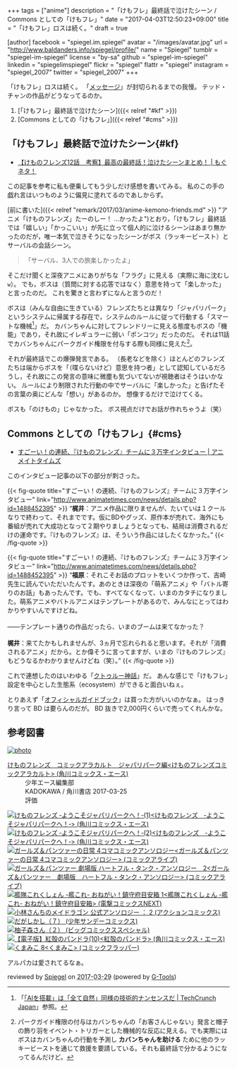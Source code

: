+++
tags = ["anime"]
description = "「けもフレ」最終話で泣けたシーン / Commons としての「けもフレ」"
date = "2017-04-03T12:50:23+09:00"
title = "「けもフレ」ロスは続く。"
draft = true

[author]
  facebook = "spiegel.im.spiegel"
  avatar = "/images/avatar.jpg"
  url = "http://www.baldanders.info/spiegel/profile/"
  name = "Spiegel"
  tumblr = "spiegel-im-spiegel"
  license = "by-sa"
  github = "spiegel-im-spiegel"
  linkedin = "spiegelimspiegel"
  flickr = "spiegel"
  flattr = "spiegel"
  instagram = "spiegel_2007"
  twitter = "spiegel_2007"
+++

「けもフレ」ロスは続く。
「[メッセージ](http://www.message-movie.jp/ "映画『メッセージ』 | オフィシャルサイト | ソニー・ピクチャーズ")」が封切られるまでの我慢。
テッド・チャンの作品がどうなってるのか。

1. [「けもフレ」最終話で泣けたシーン]({{< relref "#kf" >}})
1. [Commons としての「けもフレ」]({{< relref "#cms" >}})

## 「けもフレ」最終話で泣けたシーン{#kf}

- [【けものフレンズ12話　考察】最高の最終話！泣けたシーンまとめ！ | もぐネタ！](http://kailnokankaku.com/archives/922)

この記事を参考に私も便乗してもう少しだけ感想を書いてみる。
私のこの手の戯れ言はいつものように偏見に塗れてるのであしからず。

[前に書いた]({{< relref "remark/2017/03/anime-kemono-friends.md" >}} "アニメ「けものフレンズ」たーのしー！ ...かったよ")とおり，「けもフレ」最終話では「嬉しい」「かっこいい」が先に立って個人的に泣けるシーンはあまり無かったのだが，唯一本気で泣きそうになったシーンがボス（ラッキービースト）とサーバルの会話シーン。

> 「サーバル、3人での旅楽しかったよ」

そこだけ聞くと深夜アニメにありがちな「フラグ」に見える（実際に海に沈むし`w`）。
でも，ボスは（質問に対する応答ではなく）意思を持って「楽しかった」と言ったのだ。
これを驚きと言わずになんと言うのだ！

ボスは（みんな自由に生きている）フレンズたちとは異なり「ジャパリパーク」というシステムに帰属する存在で，システムのルールに従って行動する「スマートな機械[^ai]」だ。
カバンちゃんに対してフレンドリーに見える態度もボスの「機能」であり，それ故にイレギュラーに弱い「ポンコツ」だったのだ。
それは11話でカバンちゃんにパークガイド権限を付与する際も同様に見えた[^kf1]。

[^ai]: 「[「AIを搭載」は「全て自然」同様の技術的ナンセンスだ | TechCrunch Japan](http://jp.techcrunch.com/2017/01/11/20170110ai-powered-is-techs-meaningless-equivalent-of-all-natural/)」参照。
[^kf1]: パークガイド権限の付与はカバンちゃんの「お客さんじゃない」発言と帽子の飾り羽をイベント・トリガーとした機械的な反応に見える。でも実際にはボスはカバンちゃんの行動を予測し **カバンちゃんを助ける** ために他のラッキービーストを通じて救援を要請している。それも最終話で分かるようになってるんだけど。

それが最終話でこの爆弾発言である。
（長老などを除く）ほとんどのフレンズたちは端からボスを「（喋らないけど）意思を持つ者」として認知しているだろうし，それ故にこの発言の意味に微塵も気づいてないが視聴者はそうはいかない。
ルールにより制限された行動の中でサーバルに「楽しかった」と告げたその言葉の奥にどんな「想い」があるのか。
想像するだけで泣けてくる。

ボスも「のけもの」じゃなかった。
ボス視点だけでお話が作れちゃうよ（笑）

## Commons としての「けもフレ」{#cms}

- [すごーい！の連続、『けものフレンズ』チームに３万字インタビュー | アニメイトタイムズ](http://www.animatetimes.com/news/details.php?id=1488452395)

このインタビュー記事の以下の部分が刺さった。

{{< fig-quote title="すごーい！の連続、『けものフレンズ』チームに３万字インタビュー" link="http://www.animatetimes.com/news/details.php?id=1488452395" >}}
<q><strong>梶井</strong>：アニメ作品に限りませんが、たいていは１クールなりで終わって、それまでです。仮にBDやグッズ、原作本が売れて、海外にも番組が売れて大成功となって２期やりましょうとなっても、結局は消費されるだけの運命です。『けものフレンズ』は、そういう作品にはしたくなかった。</q>
{{< /fig-quote >}}

{{< fig-quote title="すごーい！の連続、『けものフレンズ』チームに３万字インタビュー" link="http://www.animatetimes.com/news/details.php?id=1488452395" >}}
<q><strong>福原</strong>：それこそお話のプロットをいくつか作って、吉崎先生に読んでいただいたんです。あのときは深夜の「萌系アニメ」や「バトル寄りのお話」もあったんです。でも、すべてなくなって、いまのカタチになりました。萌系アニメやバトルアニメはテンプレートがあるので、みんなにとってはわかりやすいんですけどね。<br>
<br>
――テンプレート通りの作品だったら、いまのブームは来てなかった？<br>
<br>
<strong>梶井</strong>：来てたかもしれませんが、3ヵ月で忘れられると思います。それが「消費されるアニメ」だから。とか偉そうに言ってますが、いまの『けものフレンズ』もどうなるかわかりませんけどね（笑）。</q>
{{< /fig-quote >}}

これで連想したのはいわゆる「[クトゥルー神話]」だ。
あんな感じで「けもフレ」設定を中心とした生態系（ecosystem）ができると面白いねぇ。

とりあえず「[オフィシャルガイドブック](http://www.amazon.co.jp/exec/obidos/ASIN/4041054443/baldandersinf-22/)」は買った方がいいのかなぁ。
はっきり言って BD は要らんのだが。
BD 抜きで2,000円くらいで売ってくれんかな。

[クトゥルー神話]: https://ja.wikipedia.org/wiki/%E3%82%AF%E3%83%88%E3%82%A5%E3%83%AB%E3%83%95%E7%A5%9E%E8%A9%B1 "クトゥルフ神話 - Wikipedia"

## 参考図書

<div class="hreview" ><a class="item url" href="http://www.amazon.co.jp/exec/obidos/ASIN/B06XPL6LX6/baldandersinf-22/"><img src="https://images-fe.ssl-images-amazon.com/images/I/417C0Ui00WL._SL160_.jpg" alt="photo" class="photo"  /></a><dl ><dt class="fn"><a class="item url" href="http://www.amazon.co.jp/exec/obidos/ASIN/B06XPL6LX6/baldandersinf-22/">けものフレンズ　コミックアラカルト　ジャパリパーク編<けものフレンズコミックアラカルト> (角川コミックス・エース)</a></dt><dd>少年エース編集部 </dd><dd>KADOKAWA / 角川書店 2017-03-25</dd><dd>評価<abbr class="rating" title="4"><img src="http://g-images.amazon.com/images/G/01/detail/stars-4-0.gif" alt="" /></abbr> </dd></dl><p class="similar"><a href="http://www.amazon.co.jp/exec/obidos/ASIN/B01NAGGOQI/baldandersinf-22/" target="_top"><img src="http://images.amazon.com/images/P/B01NAGGOQI.09._SCTHUMBZZZ_.jpg"  alt="けものフレンズ ‐ようこそジャパリパークへ！‐(1)<けものフレンズ　‐ようこそジャパリパークへ！‐> (角川コミックス・エース)"  /></a> <a href="http://www.amazon.co.jp/exec/obidos/ASIN/B01N3AZ98X/baldandersinf-22/" target="_top"><img src="http://images.amazon.com/images/P/B01N3AZ98X.09._SCTHUMBZZZ_.jpg"  alt="けものフレンズ ‐ようこそジャパリパークへ！‐(2)<けものフレンズ　‐ようこそジャパリパークへ！‐> (角川コミックス・エース)"  /></a> <a href="http://www.amazon.co.jp/exec/obidos/ASIN/B06XP7LP5J/baldandersinf-22/" target="_top"><img src="http://images.amazon.com/images/P/B06XP7LP5J.09._SCTHUMBZZZ_.jpg"  alt="ガールズ＆パンツァーの日常 4コマコミックアンソロジー<ガールズ＆パンツァーの日常 4コマコミックアンソロジー> (コミックアライブ)"  /></a> <a href="http://www.amazon.co.jp/exec/obidos/ASIN/B06XP85DXZ/baldandersinf-22/" target="_top"><img src="http://images.amazon.com/images/P/B06XP85DXZ.09._SCTHUMBZZZ_.jpg"  alt="ガールズ＆パンツァー 劇場版 ハートフル・タンク・アンソロジー　2<ガールズ＆パンツァー　劇場版　ハートフル・タンク・アンソロジー> (コミックアライブ)"  /></a> <a href="http://www.amazon.co.jp/exec/obidos/ASIN/B06XS14MKJ/baldandersinf-22/" target="_top"><img src="http://images.amazon.com/images/P/B06XS14MKJ.09._SCTHUMBZZZ_.jpg"  alt="艦隊これくしょん -艦これ- おねがい！鎮守府目安箱 1<艦隊これくしょん -艦これ- おねがい！鎮守府目安箱> (電撃コミックスNEXT)"  /></a> <a href="http://www.amazon.co.jp/exec/obidos/ASIN/B06XGSBBYH/baldandersinf-22/" target="_top"><img src="http://images.amazon.com/images/P/B06XGSBBYH.09._SCTHUMBZZZ_.jpg"  alt="小林さんちのメイドラゴン 公式アンソロジー ： 2 (アクションコミックス)"  /></a> <a href="http://www.amazon.co.jp/exec/obidos/ASIN/B06XRTMKRY/baldandersinf-22/" target="_top"><img src="http://images.amazon.com/images/P/B06XRTMKRY.09._SCTHUMBZZZ_.jpg"  alt="だがしかし（７） (少年サンデーコミックス)"  /></a> <a href="http://www.amazon.co.jp/exec/obidos/ASIN/B06XNKXGW2/baldandersinf-22/" target="_top"><img src="http://images.amazon.com/images/P/B06XNKXGW2.09._SCTHUMBZZZ_.jpg"  alt="柚子森さん（２） (ビッグコミックススペシャル)"  /></a> <a href="http://www.amazon.co.jp/exec/obidos/ASIN/B06XPSPFM2/baldandersinf-22/" target="_top"><img src="http://images.amazon.com/images/P/B06XPSPFM2.09._SCTHUMBZZZ_.jpg"  alt="【電子版】紅殻のパンドラ(10)<紅殻のパンドラ> (角川コミックス・エース)"  /></a> <a href="http://www.amazon.co.jp/exec/obidos/ASIN/B06XNXF7M2/baldandersinf-22/" target="_top"><img src="http://images.amazon.com/images/P/B06XNXF7M2.09._SCTHUMBZZZ_.jpg"  alt="くまみこ 8<くまみこ> (コミックフラッパー)"  /></a> </p>
<p class="description">アルパカは愛されてるなぁ。</p>
<p class="gtools" >reviewed by <a href='#maker' class='reviewer'>Spiegel</a> on <abbr class="dtreviewed" title="2017-03-29">2017-03-29</abbr> (powered by <a href="http://www.goodpic.com/mt/aws/index.html" >G-Tools</a>)</p>
</div>
